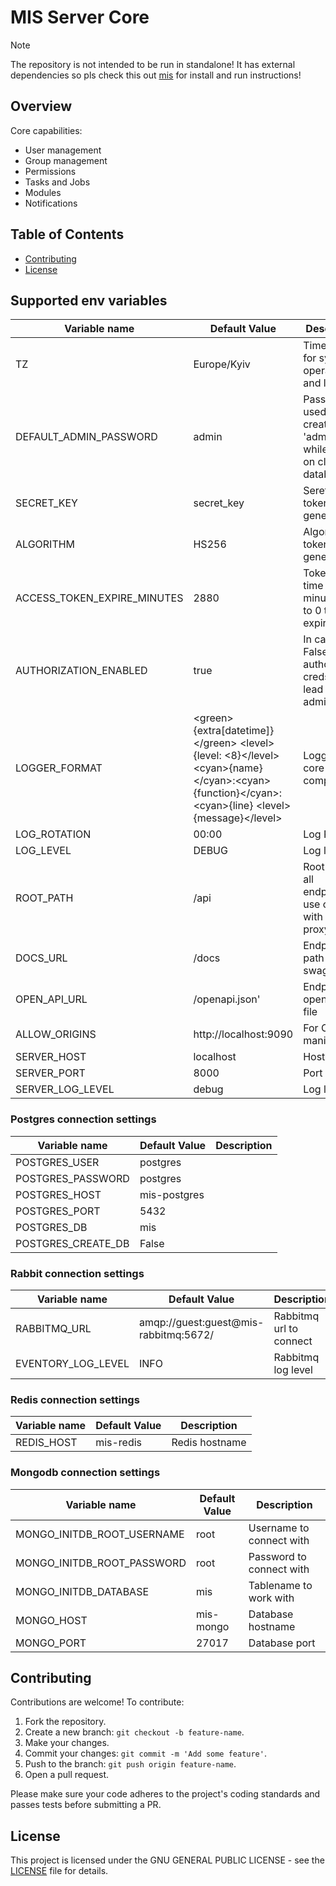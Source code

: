 # MIS Server Core
> [!NOTE]
> The repository is not intended to be run in standalone! It has external dependencies so pls check this out [mis](https://github.com/mis-py/mis) for install and run instructions!

## Overview

Core capabilities:
- User management
- Group management
- Permissions
- Tasks and Jobs
- Modules
- Notifications

## Table of Contents

- [Contributing](#contributing)
- [License](#license)

## Supported env variables

| Variable name | Default Value | Description
| --- | --- | --- 
| TZ                          | Europe/Kyiv | Timezone for system operation and logs |
| DEFAULT_ADMIN_PASSWORD      | admin | Password used to create 'admin' user while setup on clean database
| SECRET_KEY                  | secret_key | Seret key for token generation
| ALGORITHM                   | HS256 | Algorithm for token generation
| ACCESS_TOKEN_EXPIRE_MINUTES | 2880 | Token expiry time in minutes. set to 0 to never expire
| AUTHORIZATION_ENABLED       | true | In case of False all authorization creds will lead to admin user
| LOGGER_FORMAT               | \<green>{extra[datetime]}\</green> \<level>{level: <8}\</level> \<cyan>{name}\</cyan>:\<cyan>{function}\</cyan>:\<cyan>{line}</cyan> \<level>{message}\</level> | Logging for core and components |
| LOG_ROTATION                | 00:00 | Log Rotation
| LOG_LEVEL                   | DEBUG | Log level
| ROOT_PATH                   | /api | Root path for all endpoints. use only with reverse proxy.
| DOCS_URL                    | /docs | Endpoint path for swagger
| OPEN_API_URL                | /openapi.json' | Endpoint for openapi.json file
| ALLOW_ORIGINS               | http://localhost:9090 | For CORS manipulation
| SERVER_HOST                 | localhost | Hostname
| SERVER_PORT                 | 8000 | Port 
| SERVER_LOG_LEVEL            | debug | Log level

### Postgres connection settings
| Variable name | Default Value  | Description
| --- | --- | --- 
| POSTGRES_USER | postgres |
| POSTGRES_PASSWORD | postgres |
| POSTGRES_HOST | mis-postgres |
| POSTGRES_PORT | 5432 |
| POSTGRES_DB | mis |
| POSTGRES_CREATE_DB | False |

### Rabbit connection settings
| Variable name | Default Value  | Description
| --- | --- | --- 
| RABBITMQ_URL | amqp://guest:guest@mis-rabbitmq:5672/ | Rabbitmq url to connect
| EVENTORY_LOG_LEVEL | INFO | Rabbitmq log level

### Redis connection settings
| Variable name | Default Value | Description
| --- | --- | --- 
| REDIS_HOST | mis-redis | Redis hostname

### Mongodb connection settings
| Variable name | Default Value | Description
| --- | --- | --- 
| MONGO_INITDB_ROOT_USERNAME | root      | Username to connect with
| MONGO_INITDB_ROOT_PASSWORD | root      | Password to connect with
| MONGO_INITDB_DATABASE      | mis       | Tablename to work with
| MONGO_HOST                 | mis-mongo | Database hostname
| MONGO_PORT                 | 27017     | Database port


## Contributing

Contributions are welcome! To contribute:

1. Fork the repository.
2. Create a new branch: `git checkout -b feature-name`.
3. Make your changes.
4. Commit your changes: `git commit -m 'Add some feature'`.
5. Push to the branch: `git push origin feature-name`.
6. Open a pull request.

Please make sure your code adheres to the project's coding standards and passes tests before submitting a PR.

## License

This project is licensed under the  GNU GENERAL PUBLIC LICENSE - see the [LICENSE](LICENSE.txt) file for details.
